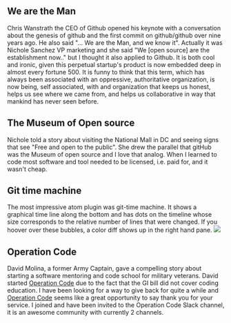 ## We are the Man

Chris Wanstrath the CEO of Github opened his keynote with a conversation about the genesis of github and the first commit on github/github over nine years ago. He also said "... We are the Man, and we know it".  Actually it was Nichole Sanchez VP marketing and she said "We [open source] are the establishment now.." but I thought it also applied  to Github.   It is  both  cool and ironic, given this perpetual startup's product is now embedded deep in almost every fortune 500.   It is funny to think that this term, which has always been associated with an oppressive, authoritative  organization, is now being, self associated, with and organization that keeps us honest, helps us see where we came from,  and helps us collaborative in way that mankind has never seen before.

## The Museum of Open source

Nichole told a story about visiting the National Mall in DC and seeing signs that see "Free and open to the public". She drew the parallel that gitHub was the Museum of open source and I love that analog.  When I learned to code most software and  tool needed to be licensed, i.e. paid for, and it wasn't cheap.

## Git time machine

The most impressive atom plugin was git-time machine. It shows a graphical time line along the bottom and has dots on the timeline whose size corresponds to the relative number of lines that were changed.  If you hoover over these bubbles, a color diff shows up in the right hand pane.
![](https://i.github-camo.com/62085307dccead1c2f5efdf4d7a40f9cdb777b93/68747470733a2f2f7261772e67697468756275736572636f6e74656e742e636f6d2f6c6974746c656265652f6769742d74696d652d6d616368696e652f6d61737465722f7265736f75726365732f74696d656d616368696e652e676966)

## Operation Code

David Molina, a former Army Captain, gave a compelling story about starting a software mentoring and code school  for military veterans.  David started [Operation Code](https://operationcode.org/) due to the fact that the GI bill did not cover coding education.  I have been looking for a way to give back for quite a while and [Operation Code](https://operationcode.org/) seems like a great opportunity to say thank you for your service.  I  joined and have been invited to the Operation Code Slack channel, it is an awesome community with currently 2 channels.
